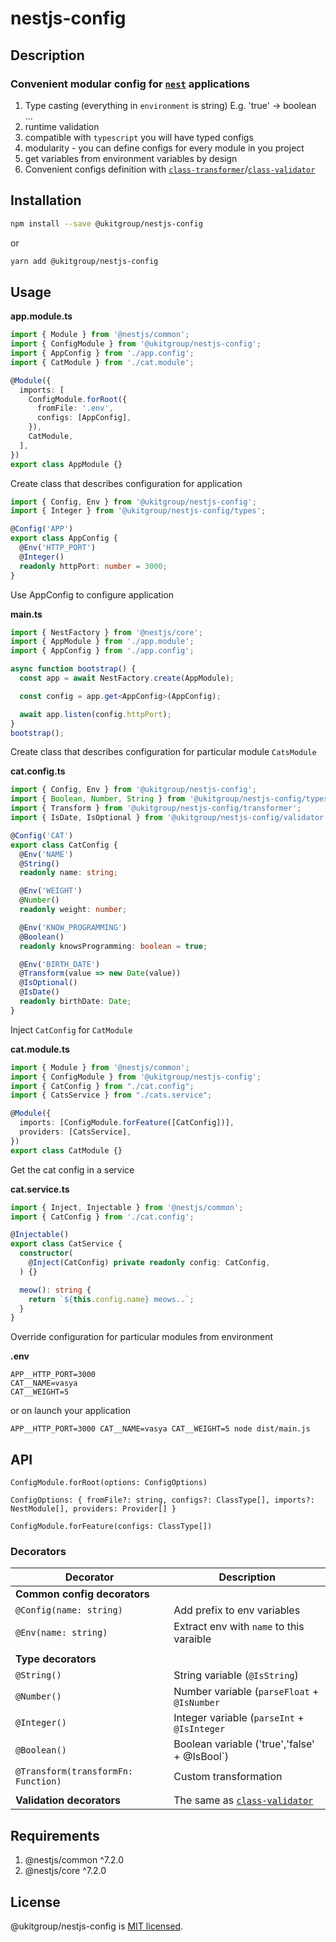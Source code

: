 # nestjs-config

## Description

### Convenient modular config for [`nest`](https://github.com/nestjs/nest) applications

1. Type casting (everything in `environment` is string) E.g. 'true' -> boolean ...
2. runtime validation
3. compatible with `typescript` you will have typed configs
4. modularity - you can define configs for every module in you project
5. get variables from environment variables by design
6. Convenient configs definition with [`class-transformer`](https://github.com/typestack/class-transformer)/[`class-validator`](https://github.com/typestack/class-validator)

## Installation

```bash
npm install --save @ukitgroup/nestjs-config
```

or

```bash
yarn add @ukitgroup/nestjs-config
```

## Usage

**app.module.ts**

```typescript
import { Module } from '@nestjs/common';
import { ConfigModule } from '@ukitgroup/nestjs-config';
import { AppConfig } from './app.config';
import { CatModule } from './cat.module';

@Module({
  imports: [
    ConfigModule.forRoot({
      fromFile: '.env',
      configs: [AppConfig],
    }),
    CatModule,
  ],
})
export class AppModule {}
```

Create class that describes configuration for application

```typescript
import { Config, Env } from '@ukitgroup/nestjs-config';
import { Integer } from '@ukitgroup/nestjs-config/types';

@Config('APP')
export class AppConfig {
  @Env('HTTP_PORT')
  @Integer()
  readonly httpPort: number = 3000;
}
```

Use AppConfig to configure application

**main.ts**

```typescript
import { NestFactory } from '@nestjs/core';
import { AppModule } from './app.module';
import { AppConfig } from './app.config';

async function bootstrap() {
  const app = await NestFactory.create(AppModule);

  const config = app.get<AppConfig>(AppConfig);

  await app.listen(config.httpPort);
}
bootstrap();
```

Create class that describes configuration for particular module `CatsModule`

**cat.config.ts**

```typescript
import { Config, Env } from '@ukitgroup/nestjs-config';
import { Boolean, Number, String } from '@ukitgroup/nestjs-config/types';
import { Transform } from '@ukitgroup/nestjs-config/transformer';
import { IsDate, IsOptional } from '@ukitgroup/nestjs-config/validator';

@Config('CAT')
export class CatConfig {
  @Env('NAME')
  @String()
  readonly name: string;

  @Env('WEIGHT')
  @Number()
  readonly weight: number;

  @Env('KNOW_PROGRAMMING')
  @Boolean()
  readonly knowsProgramming: boolean = true;

  @Env('BIRTH_DATE')
  @Transform(value => new Date(value))
  @IsOptional()
  @IsDate()
  readonly birthDate: Date;
}
```

Inject `CatConfig` for `CatModule`

**cat.module.ts**

```typescript
import { Module } from '@nestjs/common';
import { ConfigModule } from '@ukitgroup/nestjs-config';
import { CatConfig } from "./cat.config";
import { CatsService } from "./cats.service";

@Module({
  imports: [ConfigModule.forFeature([CatConfig])],
  providers: [CatsService],
})
export class CatModule {}
```

Get the cat config in a service

**cat.service.ts**

```typescript
import { Inject, Injectable } from '@nestjs/common';
import { CatConfig } from './cat.config';

@Injectable()
export class CatService {
  constructor(
    @Inject(CatConfig) private readonly config: CatConfig,
  ) {}

  meow(): string {
    return `${this.config.name} meows..`;
  }
}
```

Override configuration for particular modules from environment

**.env**

```text
APP__HTTP_PORT=3000
CAT__NAME=vasya
CAT__WEIGHT=5
```

or on launch your application

```text
APP__HTTP_PORT=3000 CAT__NAME=vasya CAT__WEIGHT=5 node dist/main.js
```

## API

`ConfigModule.forRoot(options: ConfigOptions)`

`ConfigOptions: { fromFile?: string, configs?: ClassType[], imports?: NestModule[], providers: Provider[] }`

`ConfigModule.forFeature(configs: ClassType[])`

### Decorators

| Decorator                           | Description                                                                   |
|-------------------------------------|-------------------------------------------------------------------------------|
| **Common config decorators**        |                                                                               |
| `@Config(name: string)`             | Add prefix to env variables                                                   |
| `@Env(name: string)`                | Extract env with `name` to this varaible                                      |
|                                     |                                                                               |
| **Type decorators**                 |                                                                               |
| `@String()`                         | String variable (`@IsString`)                                                 |
| `@Number()`                         | Number variable (`parseFloat` + `@IsNumber`                                   |
| `@Integer()`                        | Integer variable (`parseInt` + `@IsInteger`                                   |
| `@Boolean()`                        | Boolean variable ('true','false' + @IsBool`)                                  |
| `@Transform(transformFn: Function)` | Custom transformation                                                         |
|                                     |                                                                               |
| **Validation decorators**           | The same as [`class-validator`](https://github.com/typestack/class-validator) |

## Requirements

1. @nestjs/common ^7.2.0
2. @nestjs/core ^7.2.0

## License

@ukitgroup/nestjs-config is [MIT licensed](LICENSE).
